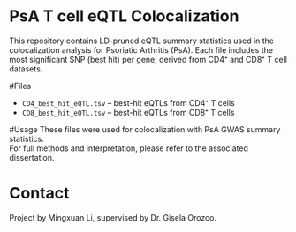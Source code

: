 
# PsA T cell eQTL Colocalization

This repository contains LD-pruned eQTL summary statistics used in the colocalization analysis for Psoriatic Arthritis (PsA). Each file includes the most significant SNP (best hit) per gene, derived from CD4⁺ and CD8⁺ T cell datasets.

#Files
- `CD4_best_hit_eQTL.tsv` – best-hit eQTLs from CD4⁺ T cells
- `CD8_best_hit_eQTL.tsv` – best-hit eQTLs from CD8⁺ T cells

#Usage
These files were used for colocalization with PsA GWAS summary statistics.  
For full methods and interpretation, please refer to the associated dissertation.

# Contact
Project by Mingxuan Li, supervised by Dr. Gisela Orozco.
